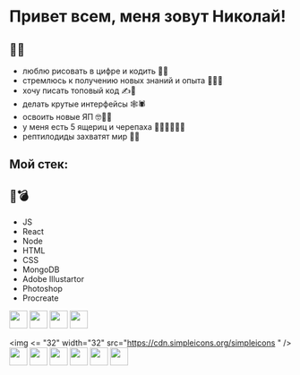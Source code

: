 # Привет всем, меня зовут Николай!

👋🐲
-----

* люблю рисовать в цифре и кодить 🎨📝
* стремлюсь к получению новых знаний и опыта 🏄‍♂️🔞
* хочу писать топовый код ✍️🌟
* делать крутые интерфейсы  🕸🕷
* освоить новые ЯП 🤓🧗‍♀️
* у меня есть 5 ящериц и черепаха 🦎🦎🦎🦎🦎🐢
* рептилодиды захватят мир 🔫😈

## Мой стек:

🌈💣
-----

* JS
* React
* Node
* HTML
* CSS
* MongoDB
* Adobe Illustartor
* Photoshop
* Procreate

<img height="32" width="32" src="https://unpkg.com/simple-icons@v8/icons/simpleicons.svg" />
<img height="32" width="32" src="https://simpleicons.org/icons/javascript.svg/00ccf" />

<img height="32" width="32" src="https://cdn.jsdelivr.net/npm/simple-icons@v8/icons/simpleicons.svg" />
<img height="32" width="32" src="https://unpkg.com/simple-icons@v8/icons/simpleicons.svg" />

<img <= "32" width="32" src="https://cdn.simpleicons.org/simpleicons " />
<img height="32" width="32" src ="https://cdn.simpleicons.org/simpleicons/gray " />
<img height="32" width="32" src ="https://cdn.simpleicons.org/simpleicons/hotpink " />
<img height="32" width="32" src ="https://cdn.simpleicons.org/simpleicons/0cf " />
<img height="32" width="32" src ="https://cdn.simpleicons.org/simpleicons/0cf9 " />
<img height="32" width="32" src ="https://cdn.simpleicons.org/simpleicons/00ccff " />
<img height="32" width="32" src ="https://cdn.simpleicons.org/simpleicons/00ccff99 " />
<!--
**KunPitun/KunPitun** is a ✨ _special_ ✨ repository because its `README.md` (this file) appears on your GitHub profile.

Here are some ideas to get you started:

- 🔭 I’m currently working on ...
- 🌱 I’m currently learning ...
- 👯 I’m looking to collaborate on ...
- 🤔 I’m looking for help with ...
- 💬 Ask me about ...
- 📫 How to reach me: ...
- 😄 Pronouns: ...
- ⚡ Fun fact: ...
-->
